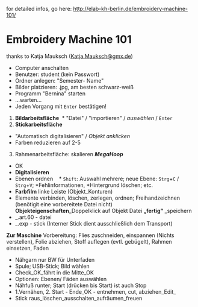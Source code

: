 for detailed infos, go here:
http://elab-kh-berlin.de/embroidery-machine-101/

# Embroidery Machine 101
thanks to Katja Mauksch (Katja.Mauksch@gmx.de)

* Computer anschalten
* Benutzer: student (kein Passwort)
* Ordner anlegen: "Semester- Name"
* Bilder platzieren: .jpg, am besten schwarz-weiß
* Programm "Bernina" starten 
* ...warten...
* Jeden Vorgang mit `Enter` bestätigen!

1. **Bildarbeitsfläche**
  * "Datei" / "importieren" / *auswählen* / `Enter`
  
2. **Stickarbeitsfläche**
  * "Automatisch digitalisieren" / *Objekt anklicken*
  * Farben reduzieren auf 2-5

3. Rahmenarbeitsfläche: skalieren ***MegaHoop***
  * OK
  * **Digitalisieren**
  * Ebenen ordnen
    * `Shift`: Auswahl mehrere; neue Ebene: `Strg`+`C` / `Strg`+`V`; *Fehlinformationen, *Hintergrund löschen; etc.
  * **Farbfilm**
  linke Leiste (Objekt_Konturen)
  * Elemente verbinden, löschen, zerlegen, ordnen; Freihandzeichnen (benötigit eine vorbereitete Datei nicht)
  **Objekteigenschaften**_Doppelklick auf Objekt
  Datei **„fertig“** _speichern
  * _.art.60 - datei
  * _.exp - stick (Interner Stick dient ausschließlich dem Transport)

**Zur Maschine**
Vorbereitung: Flies zuschneiden, einspannen (Nichts verstellen), Folie abziehen,
Stoff auflegen (evtl. gebügelt), Rahmen einsetzen, Faden
* Nähgarn nur BW für Unterfaden
* Spule; USB-Stick; Bild wählen
* Check_OK_fährt in die Mitte_OK
* Optionen: Ebenen/ Fäden auswählen
* Nähfuß runter; Start (drücken bis Start) ist auch Stop
* 1.Vernähen, 2. Start - Ende_OK - entnehmen, cut, abziehen_Edit_
* Stick raus_löschen_ausschalten_aufräumen_freuen
